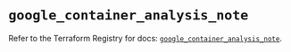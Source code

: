 # `google_container_analysis_note`

Refer to the Terraform Registry for docs: [`google_container_analysis_note`](https://registry.terraform.io/providers/hashicorp/google/6.24.0/docs/resources/container_analysis_note).
